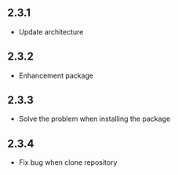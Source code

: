 ## 2.3.1

- Update architecture

## 2.3.2

- Enhancement package

## 2.3.3

- Solve the problem when installing the package

## 2.3.4
- Fix bug when clone repository
